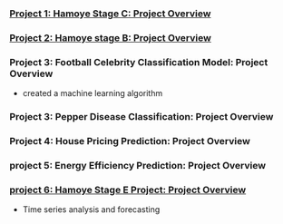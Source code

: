 
### [Project 1: Hamoye Stage C: Project Overview](https://github.com/Godson199/stage_c_tag_alng/blob/main/Stage_C_tag_along.ipynb)

### [Project 2: Hamoye stage B: Project Overview](https://github.com/Godson199/Hamoye_stage_B/blob/main/Hamoye%20_Internship_Stage_B_Project1.ipynb)

### Project 3: Football Celebrity Classification Model: Project Overview
[]()
* created a machine learning algorithm

### Project 3: Pepper Disease Classification: Project Overview

### Project 4: House Pricing Prediction: Project Overview

### project 5: Energy Efficiency Prediction: Project Overview

### [project 6: Hamoye Stage E Project: Project Overview](https://github.com/Godson199/Stage_E_tag_along/blob/main/Stage_E_tag_along.ipynb)
* Time series analysis and forecasting
